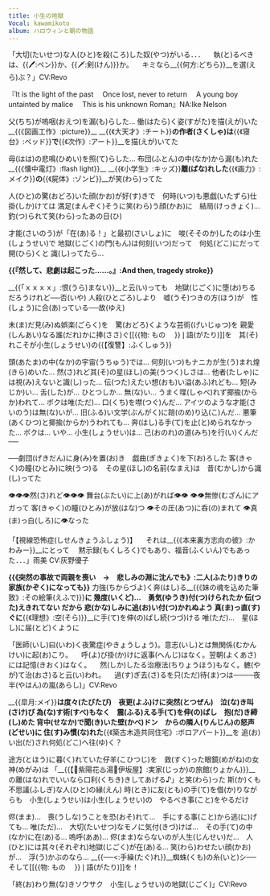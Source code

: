 ```yaml
---
title: 小生の地獄
Vocal: kawamikoto
album: ハロウィンと朝の物語
---
```




「大切(たいせつ)な人(ひと)を殺(ころ)した奴(やつ)がいる．．．
　執(と)るべきは、{{🖊:ペン}}か、{{🗡:剣(けん)}}か。
　キミなら__{{何方:どちら}}__を選(えら)ぶ？」CV:Revo

『It is the light of the past
　Once lost, never to return
　A young boy untainted by malice
　This is his unknown Roman』NA:Ike Nelson


父(ちち)が嗚咽(おえつ)を漏(も)らした… 働(はたら)く姿(すがた)を描(えが)いた__{{《図画工作》:picture}}__
__{{《大天才》:チート}}__の作者(さくしゃ)は__{{《寝台》:ベッド}}__で__{{《次作》:アート}}__を描(えが)いてた

母(はは)の悲鳴(ひめい)を照(て)らした… 布団(ふとん)の中(なか)から漏(も)れた__{{《懐中電灯》:flash light}}__
__{{《小学生》:キッズ}}__離(ばな)れした__{{《画力》:メイク}}__の__{{《屍体》:ゾンビ}}__が笑(わら)ってた

人(ひと)の驚(おどろ)いた顔(かお)が好(す)きで　何時(いつ)も悪戯(いたずら)仕掛(しか)けては
満足(まんぞく)そうに笑(わら)う顔(かお)に　結局(けっきょく)…　釣(つ)られて笑(わら)ったあの日(ひ)

才能(さいのう)が「在(あ)る！」と最初(さいしょ)に　唆(そそのか)したのは小生(しょうせい)で
地獄(じごく)の門(もん)は何刻(いつ)だって　何処(どこ)にだって開(ひら)くと
識(し)ってたら…

__{{『然して、悲劇は起こった……。』:And then, tragedy stroke}}__

__{{「ｘｘｘｘ」:恨(うら)まない}}__と云(い)っても　地獄(じごく)に堕(お)ちるだろうけれど──否(いや)
人殺(ひとごろ)しより　嘘(うそ)つきの方(ほう)が　性(しょう)に合(あ)っている──故(ゆえ)

未(ま)だ見(み)ぬ娯楽(ごらく)を　驚(おどろ)くような芸術(げいじゅつ)を
親愛(しんあい)なる誰(だれ)かに捧(ささ)ぐ[[{{物: もの 　}}❘語(がたり)]]を　其(そ)れこそが小生(しょうせい)の{{【復讐】:ふくしゅう}}


頭(あたま)の中(なか)の宇宙(うちゅう)では…
何刻(いつ)もナニカが生(う)まれ煌(きら)めいた…
然(さ)れど其(そ)の星(ほし)の美(うつく)しさは…
他者(たしゃ)には視(み)えないと識(し)った…
伝(つた)えたい想(おも)い溢(あふ)れども…
短(みじか)い…
舌(した)が…
ひとつしか…
無(な)い…
うまく喋(しゃべ)れず揶揄(からか)われて…
ボクは唯(ただ)…
口(くち)を噤(つぐ)んだ…
アイツのような才能(さいのう)は無(な)いが…
旧(ふる)い文学(ぶんがく)に踣(のめ)り込(こ)んだ…
悪筆(あくひつ)と揶揄(からか)うわれても…
奔(はし)る手(て)を止(と)められなかった…
ボクは…
いや…
小生(しょうせい)は…
己(おのれ)の道(みち)を行(い)くんだ──

──劇団(げきだん)に身(み)を置(お)き　戯曲(ぎきょく)を下(お)ろした
客(きゃく)の瞳(ひとみ)に映(うつ)る　その星(ほし)の名前(なまえ)は　昔(むかし)から識(し)ってた

👁👁👁然(さ)れど👁👁👁
舞台(ぶたい)に上(あ)がれば👁👁
👁👁無惨(むざん)にアガって
客(きゃく)の瞳(ひとみ)が放(はな)つ
👁その圧(あつ)に呑(の)まれて
👁真(ま)っ白(しろ)に👁なった


「【視線恐怖症(しせんきょうふしょう)】
　それは__{{《本来裏方志向の彼》:かわみー}}__にとって
　黙示録(もくしろく)でもあり、福音(ふくいん)でもあった．．．」雨美 CV:灰野優子

__{{《突然の事故で両親を喪い　→　悲しみの淵に沈んでも》:二人(ふたり)きりの家族(かぞく)になっても}}__
力強(ちからづよ)く奔(はし)る__{{《妹の魂を込めた筆致》:その絵筆(えふで)}}__に
幾度(いくど)…　勇気(ゆうき)付(つ)けられたか
伝(つた)えきれてない
だから
悲(かな)しみに追(お)い付(つ)かれぬよう
真(ま)っ直(す)ぐに__{{《理想》:空(そら)}}__に手(て)を伸(の)ばし続(つづ)ける
唯(ただ)…　星(ほし)に届(とど)くように



「医師(いし)曰(いわ)く夜驚症(やきょうしょう)。意志(いし)とは無関係(むかんけい)に起(お)こり。
　呼(よ)び掛(か)けに返事(へんじ)はなく。翌朝(よくあさ)には記憶(きおく)はなく。
　然(しか)したる治療法(ちりょうほう)もなく。軈(やが)て治(おさ)ると云(い)われ。
　過(す)ぎ去(さ)るを只(ただ)待(ま)つは────夜半(やはん)の嵐(あらし)」CV:Revo


__{{皐月:メイ}}__は度々(たびたび)　夜更(よふ)けに突然(とつぜん)　泣(な)き叫(さけ)び
為(な)す術(すべ)もなく　震(ふる)える手(て)を伸(の)ばし　抱(だ)き締(し)めた
背中(せなか)で聞(き)いた壁(かべ)ドン　からの隣人(りんじん)の怒声(どせい)に
住(す)み慣(な)れた__{{《築古木造共同住宅》:ボロアパート}}__を
追(お)い出(だ)され何処(どこ)へ往(ゆ)く？

途方(とほう)に暮(く)れていた仔羊(こひつじ)を　救(すく)った眼鏡(めがね)の女神(めがみ)は
「__{{【🌺紫陽花♨湯🌺伊坂屋】:実家(じっか)の旅館(りょかん)}}__の離(はな)れでいいなら口利(くちき)きしてあげる♪」と笑(わら)った
斯(か)くも不思議(ふしぎ)な人(ひと)の縁(えん)
時(とき)に友(とも)の手(て)を借(か)りながらも　小生(しょうせい)は小生(しょうせい)の　やるべき事(こと)をやるだけ

侭(まま)…　喪(うしな)うことを恐(おそ)れて…　手にする事(こと)から逃(に)げても…
唯(ただ)…　大切(たいせつ)なモノに気付(きづ)けば…　その手(て)の中(なか)に在(あ)る…
嗚呼(ああ)…
侭(まま)ならないのが人生(じんせい)だ…　人(ひと)には其々(それぞれ)地獄(じごく)が在(あ)る…
笑(わら)わせたい顔(かお)が…　浮(う)かぶのなら…
__{{──<:手繰(たぐ)れ}}__蜘蛛(くも)の糸(いと)シ── そして[[{{物: もの 　}}❘語(がたり)]]を！

「終(お)わり無(な)きソウサク　小生(しょうせい)の地獄(じごく)」CV:Revo
